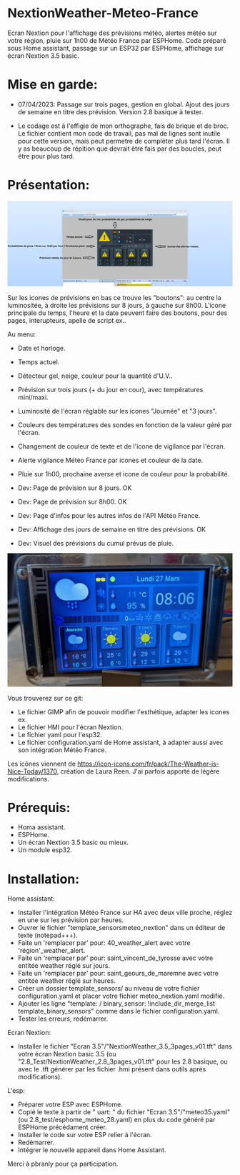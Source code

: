 
# NextionWeather-Meteo-France
Ecran Nextion pour l'affichage des prévisions météo, alertes météo sur votre région, pluie sur 1h00 de Météo France par ESPHome. Code préparé sous Home assistant, passage sur un ESP32 par ESPHome, affichage sur écran Nextion 3.5 basic.

# Mise en garde:

- 07/04/2023: Passage sur trois pages, gestion en global. Ajout des jours de semaine en titre des prévision. Version 2.8 basique à tester.

- Le codage est à l'effigie de mon orthographe, fais de brique et de broc. Le fichier contient mon code de travail, pas mal de lignes sont inutile pour cette version, mais peut permetre de compléter plus tard l'écran. Il y as beaucoup de répition que devrait être fais par des boucles, peut être pour plus tard.

# Présentation:

![](/Demo%20ecran%203.5.png)

Sur les icones de prévisions en bas ce trouve les "boutons": au centre la luminositée, à droite les prévisions sur 8 jours, à gauche sur 8h00. L'icone principale du temps, l'heure et la date peuvent faire des boutons, pour des pages, interupteurs, apelle de script ex..

Au menu:
- Date et horloge.
- Temps actuel.
- Détecteur gel, neige, couleur pour la quantité d'U.V..
- Prévision sur trois jours (+ du jour en cour), avec températures mini/maxi.
- Luminosité de l'écran réglable sur les icones "Journée" et "3 jours".
- Couleurs des températures des sondes en fonction de la valeur géré par l'écran.
- Changement de couleur de texte et de l'icone de vigilance par l'écran.
- Alerte vigilance Météo France par icones et couleur de la date.
- Pluie sur 1h00, prochaine averse et icone de couleur pour la probabilité.

- Dev: Page de prévision sur 8 jours. OK
- Dev: Page de prévision sur 8h00. OK
- Dev: Page d'infos pour les autres infos de l'API Météo France.
- Dev: Affichage des jours de semaine en titre des prévisions. OK
- Dev: Visuel des prévisions du cumul prévus de pluie.

![](/PXL_20230327_060610910.jpg)

Vous trouverez sur ce git:
- Le fichier GIMP afin de pouvoir modifier l'esthétique, adapter les icones ex.
- Le fichier HMI pour l'écran Nextion.
- Le fichier yaml pour l'esp32.
- Le fichier configuration.yaml de Home assistant, à adapter aussi avec son intégration Météo France.

Les icônes viennent de https://icon-icons.com/fr/pack/The-Weather-is-Nice-Today/1370, création de Laura Reen. J'ai parfois apporté de légère modifications.

# Prérequis:

- Homa assistant.
- ESPHome.
- Un écran Nextion 3.5 basic ou mieux.
- Un module esp32.

# Installation:
Home assistant:
- Installer l'intégration Météo France sur HA avec deux ville proche, réglez en une sur les prévision par heures.
- Ouvrer le fichier "template_sensorsmeteo_nextion" dans un éditeur de texte (notepad+++).
- Faite un 'remplacer par' pour: 40_weather_alert avec votre 'région'_weather_alert.
- Faite un 'remplacer par' pour: saint_vincent_de_tyrosse avec votre entitée weather réglé sur jours.
- Faite un 'remplacer par' pour: saint_geours_de_maremne avec votre entitée weather réglé sur heures.
- Créer un dossier template_sensors/ au niveau de votre fichier configuration.yaml et placer votre fichier meteo_nextion.yaml modifié.
- Ajouter les ligne "template: / binary_sensor: !include_dir_merge_list template_binary_sensors" comme dans le fichier configuration.yaml.
- Tester les erreurs, redémarrer.

Ecran Nextion:
- Installer le fichier "Ecran 3.5"/"NextionWeather_3.5_3pages_v01.tft" dans votre écran Nextion basic 3.5 (ou "2.8_Test/NextionWeather_2.8_3pages_v01.tft" pour les 2.8 basique, ou avec le .tft générer par les fichier .hmi présent dans outils aprés modifications).

L'esp:
- Préparer votre ESP avec ESPHome.
- Copié le texte à partir de " uart: " du fichier "Ecran 3.5"/"meteo35.yaml" (ou 2.8_test/esphome_meteo_28.yaml) en plus du code généré par ESPHome précédament créer.
- Installer le code sur votre ESP relier à l'écran.
- Redémarrer.
- Intégrer le nouvelle appareil dans Home Assistant.

Merci à pbranly pour ça participation.
